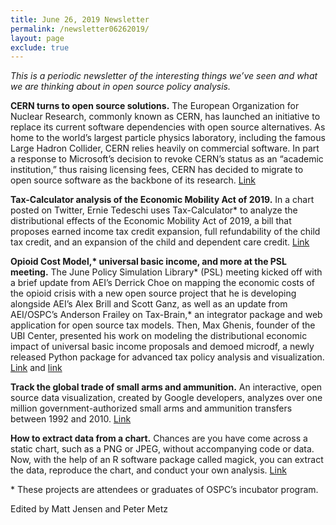 ```yaml
---
title: June 26, 2019 Newsletter
permalink: /newsletter06262019/
layout: page
exclude: true
---
```

*This is a periodic newsletter of the interesting things we’ve seen and what we are thinking about in open source policy analysis.*

**CERN turns to open source solutions.** The European Organization for Nuclear Research, commonly known as CERN, has launched an initiative to replace its current software dependencies with open source alternatives. As home to the world’s largest particle physics laboratory, including the famous Large Hadron Collider, CERN relies heavily on commercial software. In part a response to Microsoft’s decision to revoke CERN’s status as an “academic institution,” thus raising licensing fees, CERN has decided to migrate to open source software as the backbone of its research. [Link](https://home.cern/news/news/computing/microsoft-alternatives-project-malt)

<p><strong>Tax-Calculator analysis of the Economic Mobility Act of 2019.</strong> In a chart posted on Twitter, Ernie Tedeschi uses Tax-Calculator&ast; to analyze the distributional effects of the Economic Mobility Act of 2019, a bill that proposes earned income tax credit expansion, full refundability of the child tax credit, and an expansion of the child and dependent care credit. <a href="https://twitter.com/ernietedeschi/status/1141429348207144962">Link</a></p>

<p><strong>Opioid Cost Model,&ast; universal basic income, and more at the PSL meeting.</strong> The June Policy Simulation Library&ast; (PSL) meeting kicked off with a brief update from AEI’s Derrick Choe on mapping the economic costs of the opioid crisis with a new open source project that he is developing alongside AEI’s Alex Brill and Scott Ganz, as well as an update from AEI/OSPC’s Anderson Frailey on Tax-Brain,&ast; an integrator package and web application for open source tax models. Then, Max Ghenis, founder of the UBI Center, presented his work on modeling the distributional economic impact of universal basic income proposals and demoed microdf, a newly released Python package for advanced tax policy analysis and visualization. <a href="https://medium.com/ubicenter/introducing-the-ubi-center-72a8011bfc39">Link</a> and <a href="https://github.com/MaxGhenis/microdf">link</a></p> 

**Track the global trade of small arms and ammunition.** An interactive, open source data visualization, created by Google developers, analyzes over one million government-authorized small arms and ammunition transfers between 1992 and 2010. [Link](https://armsglobe.chromeexperiments.com)

**How to extract data from a chart.** Chances are you have come across a static chart, such as a PNG or JPEG, without accompanying code or data. Now, with the help of an R software package called magick, you can extract the data, reproduce the chart, and conduct your own analysis. [Link](https://www.r-bloggers.com/extracting-the-data-from-static-images-of-graphs-with-magick/) 

<p>&ast; These projects are attendees or graduates of OSPC’s incubator program.</p>

Edited by Matt Jensen and Peter Metz

<br>

<script style="margin-left:-50px" src="//hello.aei.org/js/forms2/js/forms2.min.js"></script>
<form style="margin-left:-50px" id="mktoForm_1256"></form>
<script style="margin-left:-50px" >MktoForms2.loadForm("//app-sj19.marketo.com", "475-PBQ-971", 1256);</script>